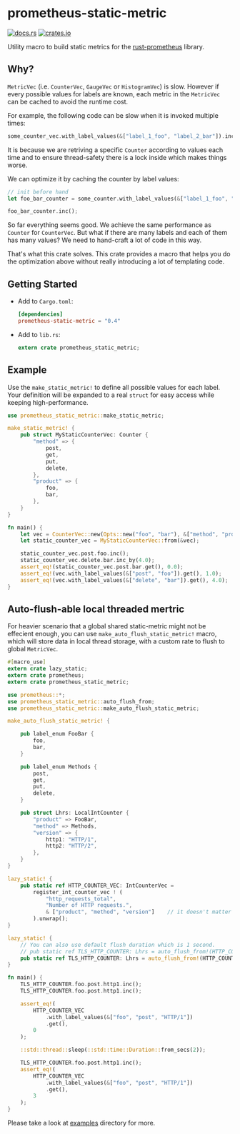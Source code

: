 # prometheus-static-metric

[![docs.rs](https://docs.rs/prometheus-static-metric/badge.svg)](https://docs.rs/prometheus-static-metric)
[![crates.io](http://meritbadge.herokuapp.com/prometheus-static-metric)](https://crates.io/crates/prometheus-static-metric)

Utility macro to build static metrics for the [rust-prometheus](https://github.com/tikv/rust-prometheus) library.

## Why?

`MetricVec` (i.e. `CounterVec`, `GaugeVec` or `HistogramVec`) is slow. However if every possible values for labels are
known, each metric in the `MetricVec` can be cached to avoid the runtime cost.

For example, the following code can be slow when it is invoked multiple times:

```rust
some_counter_vec.with_label_values(&["label_1_foo", "label_2_bar"]).inc();
```

It is because we are retriving a specific `Counter` according to values each time and to ensure thread-safety there is
a lock inside which makes things worse.

We can optimize it by caching the counter by label values:

```rust
// init before hand
let foo_bar_counter = some_counter.with_label_values(&["label_1_foo", "label_2_bar"]);

foo_bar_counter.inc();
```

So far everything seems good. We achieve the same performance as `Counter` for `CounterVec`. But what if there are many
labels and each of them has many values? We need to hand-craft a lot of code in this way.

That's what this crate solves. This crate provides a macro that helps you do the optimization above without really
introducing a lot of templating code.

## Getting Started

- Add to `Cargo.toml`:

  ```toml
  [dependencies]
  prometheus-static-metric = "0.4"
  ```

- Add to `lib.rs`:

  ```rust
  extern crate prometheus_static_metric;
  ```

## Example

Use the `make_static_metric!` to define all possible values for each label. Your definition will be expanded to a real
`struct` for easy access while keeping high-performance.

```rust
use prometheus_static_metric::make_static_metric;

make_static_metric! {
    pub struct MyStaticCounterVec: Counter {
        "method" => {
            post,
            get,
            put,
            delete,
        },
        "product" => {
            foo,
            bar,
        },
    }
}

fn main() {
    let vec = CounterVec::new(Opts::new("foo", "bar"), &["method", "product"]).unwrap();
    let static_counter_vec = MyStaticCounterVec::from(&vec);

    static_counter_vec.post.foo.inc();
    static_counter_vec.delete.bar.inc_by(4.0);
    assert_eq!(static_counter_vec.post.bar.get(), 0.0);
    assert_eq!(vec.with_label_values(&["post", "foo"]).get(), 1.0);
    assert_eq!(vec.with_label_values(&["delete", "bar"]).get(), 4.0);
}
```

## Auto-flush-able local threaded mertric

For heavier scenario that a global shared static-metric might not be effecient enough, you can use `make_auto_flush_static_metric!` macro, which will store data in local thread storage, with a custom rate to flush to global `MetricVec`.

```rust
#[macro_use]
extern crate lazy_static;
extern crate prometheus;
extern crate prometheus_static_metric;

use prometheus::*;
use prometheus_static_metric::auto_flush_from;
use prometheus_static_metric::make_auto_flush_static_metric;

make_auto_flush_static_metric! {

    pub label_enum FooBar {
        foo,
        bar,
    }

    pub label_enum Methods {
        post,
        get,
        put,
        delete,
    }

    pub struct Lhrs: LocalIntCounter {
        "product" => FooBar,
        "method" => Methods,
        "version" => {
            http1: "HTTP/1",
            http2: "HTTP/2",
        },
    }
}

lazy_static! {
    pub static ref HTTP_COUNTER_VEC: IntCounterVec =
        register_int_counter_vec ! (
            "http_requests_total",
            "Number of HTTP requests.",
            & ["product", "method", "version"]    // it doesn't matter for the label order
        ).unwrap();
}

lazy_static! {
    // You can also use default flush duration which is 1 second.
    // pub static ref TLS_HTTP_COUNTER: Lhrs = auto_flush_from!(HTTP_COUNTER_VEC, Lhrs);
    pub static ref TLS_HTTP_COUNTER: Lhrs = auto_flush_from!(HTTP_COUNTER_VEC, Lhrs, std::time::Duration::from_secs(1));
}

fn main() {
    TLS_HTTP_COUNTER.foo.post.http1.inc();
    TLS_HTTP_COUNTER.foo.post.http1.inc();

    assert_eq!(
        HTTP_COUNTER_VEC
            .with_label_values(&["foo", "post", "HTTP/1"])
            .get(),
        0
    );

    ::std::thread::sleep(::std::time::Duration::from_secs(2));

    TLS_HTTP_COUNTER.foo.post.http1.inc();
    assert_eq!(
        HTTP_COUNTER_VEC
            .with_label_values(&["foo", "post", "HTTP/1"])
            .get(),
        3
    );
}
```

Please take a look at [examples](./examples) directory for more.
